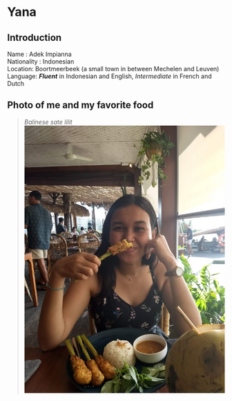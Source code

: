 # Yana

## Introduction
Name : Adek Impianna  
Nationality : Indonesian  
Location: Boortmeerbeek (a small town in between Mechelen and Leuven)  
Language: _**Fluent**_ in Indonesian and English, _Intermediate_ in French and Dutch  

## Photo of me and my favorite food
>_Balinese sate lilit_
![Yana](2020-05-10-20-05-00.jpeg)

